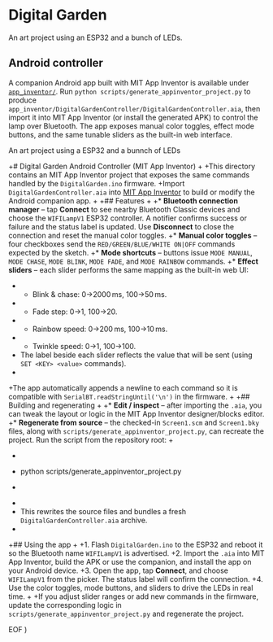 
# Digital Garden

An art project using an ESP32 and a bunch of LEDs.

## Android controller

A companion Android app built with MIT App Inventor is available under [`app_inventor/`](app_inventor/). Run `python scripts/generate_appinventor_project.py` to produce `app_inventor/DigitalGardenController/DigitalGardenController.aia`, then import it into MIT App Inventor (or install the generated APK) to control the lamp over Bluetooth. The app exposes manual color toggles, effect mode buttons, and the same tunable sliders as the built-in web interface.

An art project using a ESP32 and a bunnch of LEDs 

+# Digital Garden Android Controller (MIT App Inventor)
+
+This directory contains an MIT App Inventor project that exposes the same commands handled by the `DigitalGarden.ino` firmware.
+Import `DigitalGardenController.aia` into [MIT App Inventor](https://ai2.appinventor.mit.edu/) to build or modify the Android companion app.
+
+## Features
+
+* **Bluetooth connection manager** – tap **Connect** to see nearby Bluetooth Classic devices and choose the `WIFILampV1` ESP32 controller. A notifier confirms success or failure and the status label is updated. Use **Disconnect** to close the connection and reset the manual color toggles.
+* **Manual color toggles** – four checkboxes send the `RED/GREEN/BLUE/WHITE ON|OFF` commands expected by the sketch.
+* **Mode shortcuts** – buttons issue `MODE MANUAL`, `MODE CHASE`, `MODE BLINK`, `MODE FADE`, and `MODE RAINBOW` commands.
+* **Effect sliders** – each slider performs the same mapping as the built-in web UI:
+  * Blink & chase: 0→2000 ms, 100→50 ms.
+  * Fade step: 0→1, 100→20.
+  * Rainbow speed: 0→200 ms, 100→10 ms.
+  * Twinkle speed: 0→1, 100→100.
+  The label beside each slider reflects the value that will be sent (using `SET <KEY> <value>` commands).
+
+The app automatically appends a newline to each command so it is compatible with `SerialBT.readStringUntil('\n')` in the firmware.
+
+## Building and regenerating
+
+* **Edit / inspect** – after importing the `.aia`, you can tweak the layout or logic in the MIT App Inventor designer/blocks editor.
+* **Regenerate from source** – the checked-in `Screen1.scm` and `Screen1.bky` files, along with `scripts/generate_appinventor_project.py`, can recreate the project. Run the script from the repository root:
+
+  ```bash
+  python scripts/generate_appinventor_project.py
+  ```
+
+  This rewrites the source files and bundles a fresh `DigitalGardenController.aia` archive.
+
+## Using the app
+
+1. Flash `DigitalGarden.ino` to the ESP32 and reboot it so the Bluetooth name `WIFILampV1` is advertised.
+2. Import the `.aia` into MIT App Inventor, build the APK or use the companion, and install the app on your Android device.
+3. Open the app, tap **Connect**, and choose `WIFILampV1` from the picker. The status label will confirm the connection.
+4. Use the color toggles, mode buttons, and sliders to drive the LEDs in real time.
+
+If you adjust slider ranges or add new commands in the firmware, update the corresponding logic in `scripts/generate_appinventor_project.py` and regenerate the project.
 
EOF
)


